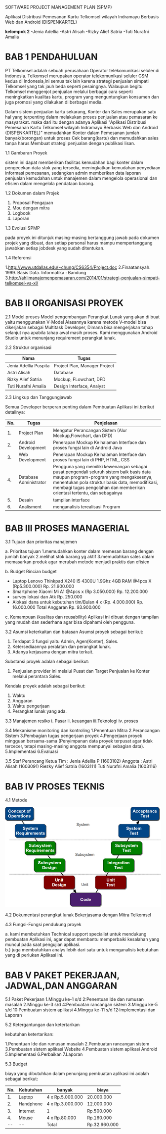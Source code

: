 SOFTWARE PROJECT MANAGEMENT PLAN (SPMP)

Aplikasi Distribusi Pemesanan Kartu Telkomsel wilayah Indramayu Berbasis Web dan Android (DISPENKARTEL)

**kelompok 2**
-Jenia Adellia
-Astri Alisah
-Rizky Alief Satria
-Tuti Nurafni Amalia

# BAB 1 PENDAHULUAN

PT Telkomsel adalah sebuah perusahaan Operator telekomunikasi seluler di Indonesia.
Telkomsel merupakan operator telekomunikasi seluler GSM kedua di Indonesia,Ini semua tak lain karena strategi penjualan simpati Telkomsel yang tak jauh beda seperti pesaingnya. Walaupun begitu Telkomsel menggenjot penjualan melalui berbagai cara seperti meningkatkan kualitas kartu, program yang menguntungkan konsumen dan juga promosi yang dilakukan di berbagai media.

Dalam sistem penjualan kartu sekarang, Konter dan Sales merupakan satu hal yang terpenting dalam melakukan proses penjualan atau pemasaran ke masyarakat. maka dari itu dengan adanya Aplikasi "Aplikasi Distribusi Pemesanan Kartu Telkomsel wilayah Indramayu Berbasis Web dan Android (DISPENKARTEL)" memudahkan Konter dalam Pemesanan jumlah banyak(borongan) untuk proses Cek barang(kartu) dan memudahkan sales tanpa harus Membuat strategi penjualan dengan publikasi lisan. 
	
1.1 Gambaran Proyek

sistem ini dapat memberikan fasilitas kemudahan bagi konter dalam pengecekan data stok yang tersedia, meningkatkan kemudahan penyediaan informasi pemesanan, sedangkan admin memberikan data laporan penjualan kemudahan untuk manajemen dalam mengelola operasional dan efisien dalam mengelola pendataan barang.

1.2	Dokumen dalam Projek

1. Proposal Pengajuan					
2. Mou dengan mitra						
3. Logbook
4. Laporan

1.3	Evolusi SPMP

pada proyek ini ditunjuk masing-masing bertanggung jawab pada dokumen projek yang dibuat, dan setiap personal harus mampu mempertanggung jawabkan setiap jobdesk yang sudah ditentukan.
				

1.4	Referensi

1.http://www.utdallas.edu/~chung/CS6354/Project.doc
2.Finaatansyah. 1999. Basis Data. Informatika : Bandung
3.http://ahlimanajemenpemasaran.com/2014/01/strategi-penjualan-simpati-telkomsel-vs-xl/

# BAB II ORGANISASI PROYEK

2.1	Model proses
Model pengembangan Perangkat Lunak yang akan di buat yaitu menggunakan V-Model Alasannya karena metode V-model bisa dikerjakan sebagai Multitask Developer, Dimana bisa mengerjakan tahap selanjut nya apabila tahap awal masih proses. Kami menggunakan Android Studio untuk menunjang requirement perangkat lunak.

2.2	Struktur organisasi

|Nama|Tugas|
|--|--|
|Jenia Adellia Puspita|Project Plan, Manager Project|
| Astri Alisah|Database |
| Rizky Alief Satria|Mockup, FLowchart, DFD  |
| Tuti Nurafni Amalia|Design Interface, Analyst |

2.3	Lingkup dan Tanggungjawab

Semua Developer berperan penting dalam Pembuatan Aplikasi ini.berikut detailnya:

|No.|Tugas|Penjelasan|
|--|--|--|
|1.|Project Plan|Mengatur Perancangan Sistem (Alur Mockup,Flowchart, dan DFD)|
|2.|Android Development|Penerapan Mockup Ke halaman Interface dan proses fungsi lain di Android Java|
|3.|Web Development|Penerapan Mockup Ke halaman Interface dan proses fungsi lain di PHP, HTML, CSS|
|4.|Database Administrator|Pengguna yang memiliki kewenangan sebagai pusat pengendali seluruh sistem baik basis data maupun program-program yang mengaksesnya, menentukan pola struktur basis data, memodifikasi, membagi tugas pengolahan dan memberikan orientasi tertentu, dan sebagainya|
|5.|Desain|tampilan interface|
|6.|Analisment|menganalisis terealisasi Program|

# BAB III PROSES MANAGERIAL

3.1	Tujuan dan prioritas manajemen


a. Prioritas tujuan
1.memudahkan konter dalam memesan barang dengan jumlah banyak
2.melihat stok barang yg aktif
3.memudahkan sales dalam memasarkan produk agar merubah metode menjadi praktis dan efisien

b. Budget
Rincian budget
- Laptop Lenovo Thinkpad X240 I5 4300U 1.9Ghz 4GB RAM @4pcs   X (Rp5.300.000)					Rp. 21.900.000
- Smartphone Xiaomi Mi A1 @4pcs x (Rp 3.050.000)												Rp. 12.200.000
- survey lokasi dan Atk 																		Rp.    250.000
- Alokasi dana untuk kebutuhan tim/Bulan 4 x (Rp. 4.000.000)									Rp. 16.000.000
					Total Anggaran																Rp. 93.900.000

c. Kemampuan (kualitas dan reusability)
Aplikasi ini dibuat dengan tampilan yang mudah dan sederhana agar bisa dipahami oleh pengguna.

3.2	Asumsi keterkaitan dan batasan
Asumsi proyek sebagai berikut: 

1.	Terdapat 3 fungsi yaitu Admin, Agen(Konter), Sales.
2.	Ketersediaannya peralatan dan perangkat lunak.
3. Adanya kerjasama dengan mitra terkait.

Substansi proyek adalah sebagai berikut:
1.	Penjualan provider ini melalui Pusat dan Target Penjualan ke Konter melalui perantara Sales. 

Kendala proyek adalah sebagai berikut:
1.	Waktu
2.	Anggaran
3. Waktu pengerjaan
4. Perangkat lunak yang ada.

3.3	Manajemen resiko
i.	Pasar
ii.	keuangan
iii.Teknologi
iv.	proses

3.4	Mekanisme monitoring dan kontroling 
1.Penentuan Mitra
2.Perancangan Sistem
3.Pembagian tugas pengerjaan proyek
4.Pengerjaan proyek mingguan bersama-sama (Penyimpanan data proyek terpusat agar tidak tercecer, tetapi masing-masing anggota mempunyai sebagian data).
5.Implementasi
6.Evaluasi
		
3.5	Staf Perancang
Ketua Tim : Jenia Adellia P (1603102)
Anggota	: 	Astri Alisah (1603091)
Riezky Alief Satria (1603111)
Tuti Nurafni Amalia (1603116)

# BAB IV PROSES TEKNIS

4.1 Metode

![Gambar](/img/vmodel.png)

4.2 Dokumentasi perangkat lunak
Bekerjasama dengan Mitra Telkomsel

4.3 Fungsi-Fungsi pendukung proyek

a. kami membutuhkan Technical support specialist untuk mendukung pembuatan Aplikasi ini, agar dapat membantu memperbaiki kesalahan yang muncul pada saat pengujian aplikasi.  
b.) juga membutuhkan analys lebih dari satu untuk menganalisis kebutuhan yang di perlukan Aplikasi ini.


# BAB V PAKET PEKERJAAN, JADWAL,DAN ANGGARAN

5.1 Paket Pekerjaan
	1.Minggu ke-1 s/d 2:Penentuan Ide dan rumusan masalah
	2.Minggu ke-3 s/d 4:Pembuatan rancangan sistem
	3.Minggu ke-5 s/d 10:Pembuatan sistem aplikasi
	4.Minggu ke-11 s/d 12:Implementasi dan Laporan
	
5.2 Ketergantungan dan ketertarikan

kebutuhan ketertarikan:

1.Penentuan Ide dan rumusan masalah
2.Pembuatan rancangan sistem
3.Pembuatan sistem aplikasi Website
4.Pembuatan sistem aplikasi Android
5.Implementasi
6.Perbaikan
7.Laporan
	
5.3 Budget

biaya yang dibutuhkan dalam penunjang pembuatan aplikasi ini adalah sebagai berikut:
	
|No.|Kebutuhan|banyak|biaya|
|--|--|--|--|
|1.|Laptop|4 x Rp.5.000.000|20.000.000|
|2.|Handphone|4 x Rp.3.000.000|12.000.000|
|3.|Internet|1|Rp.500.000|
|4.|Mouse|4 x Rp.80.000|Rp.160.000|
|--|--|Total|Rp.32.660.000|




	
	